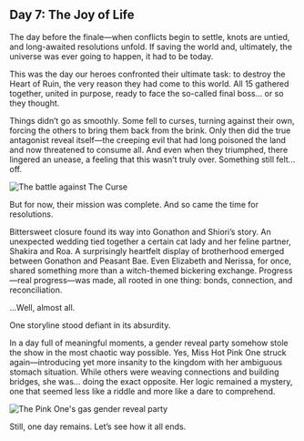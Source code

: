 ## Day 7: The Joy of Life

The day before the finale—when conflicts begin to settle, knots are untied, and long-awaited resolutions unfold. If saving the world and, ultimately, the universe was ever going to happen, it had to be today.

This was the day our heroes confronted their ultimate task: to destroy the Heart of Ruin, the very reason they had come to this world. All 15 gathered together, united in purpose, ready to face the so-called final boss... or so they thought.

Things didn’t go as smoothly. Some fell to curses, turning against their own, forcing the others to bring them back from the brink. Only then did the true antagonist reveal itself—the creeping evil that had long poisoned the land and now threatened to consume all. And even when they triumphed, there lingered an unease, a feeling that this wasn’t truly over. Something still felt... off.

![The battle against The Curse](/images-opt/curse.webp)

But for now, their mission was complete. And so came the time for resolutions.

Bittersweet closure found its way into Gonathon and Shiori’s story. An unexpected wedding tied together a certain cat lady and her feline partner, Shakira and Roa. A surprisingly heartfelt display of brotherhood emerged between Gonathon and Peasant Bae. Even Elizabeth and Nerissa, for once, shared something more than a witch-themed bickering exchange. Progress—real progress—was made, all rooted in one thing: bonds, connection, and reconciliation.

...Well, almost all.

One storyline stood defiant in its absurdity.

In a day full of meaningful moments, a gender reveal party somehow stole the show in the most chaotic way possible. Yes, Miss Hot Pink One struck again—introducing yet more insanity to the kingdom with her ambiguous stomach situation. While others were weaving connections and building bridges, she was... doing the exact opposite. Her logic remained a mystery, one that seemed less like a riddle and more like a dare to comprehend.

![The Pink One's ~~gas~~ gender reveal party](/images-opt/gender.webp)

Still, one day remains. Let’s see how it all ends.
